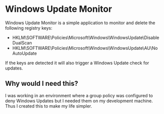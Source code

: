 # Windows Update Monitor

Windows Update Monitor is a simple application to monitor and delete the following registry keys: 

- HKLM\SOFTWARE\Policies\Microsoft\Windows\WindowsUpdate\DisableDualScan
- HKLM\SOFTWARE\Policies\Microsoft\Windows\WindowsUpdate\AU\NoAutoUpdate

If the keys are detected it will also trigger a Windows Update check for updates.

## Why would I need this?

I was working in an environment where a group policy was configured to deny Windows Updates but I needed them on my development machine. Thus I created this to make my life simpler.